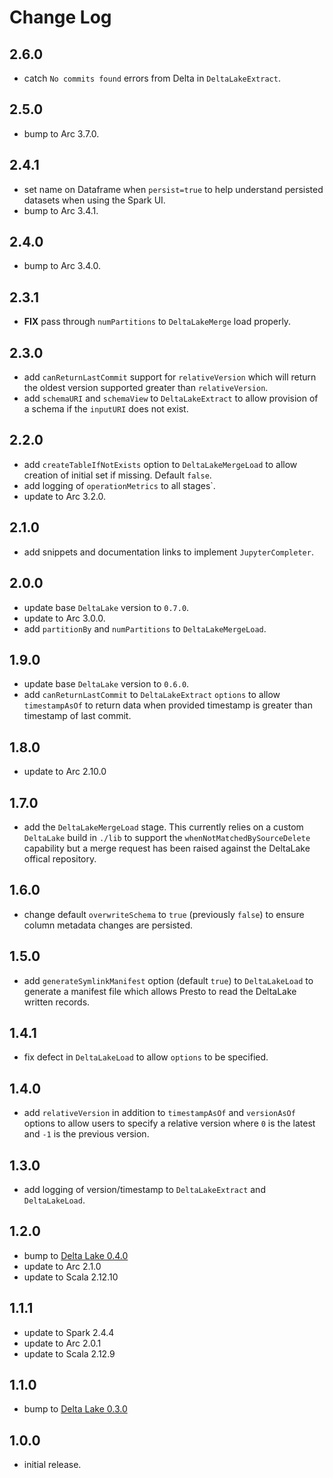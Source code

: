 # Change Log

## 2.6.0

- catch `No commits found` errors from Delta in `DeltaLakeExtract`.

## 2.5.0

- bump to Arc 3.7.0.

## 2.4.1

- set name on Dataframe when `persist=true` to help understand persisted datasets when using the Spark UI.
- bump to Arc 3.4.1.

## 2.4.0

- bump to Arc 3.4.0.

## 2.3.1

- **FIX** pass through `numPartitions` to `DeltaLakeMerge` load properly.

## 2.3.0

- add `canReturnLastCommit` support for `relativeVersion` which will return the oldest version supported greater than `relativeVersion`.
- add `schemaURI` and `schemaView` to `DeltaLakeExtract` to allow provision of a schema if the `inputURI` does not exist.

## 2.2.0

- add `createTableIfNotExists` option to `DeltaLakeMergeLoad` to allow creation of initial set if missing. Default `false`.
- add logging of `operationMetrics` to all stages`.
- update to Arc 3.2.0.

## 2.1.0

- add snippets and documentation links to implement `JupyterCompleter`.

## 2.0.0

- update base `DeltaLake` version to `0.7.0`.
- update to Arc 3.0.0.
- add `partitionBy` and `numPartitions` to `DeltaLakeMergeLoad`.

## 1.9.0

- update base `DeltaLake` version to `0.6.0`.
- add `canReturnLastCommit` to `DeltaLakeExtract` `options` to allow `timestampAsOf` to return data when provided timestamp is greater than timestamp of last commit.

## 1.8.0

- update to Arc 2.10.0

## 1.7.0

- add the `DeltaLakeMergeLoad` stage. This currently relies on a custom `DeltaLake` build in `./lib` to support the `whenNotMatchedBySourceDelete` capability but a merge request has been raised against the DeltaLake offical repository.

## 1.6.0

- change default `overwriteSchema` to `true` (previously `false`) to ensure column metadata changes are persisted.

## 1.5.0

- add `generateSymlinkManifest` option (default `true`) to `DeltaLakeLoad` to generate a manifest file which allows Presto to read the DeltaLake written records.

## 1.4.1

- fix defect in `DeltaLakeLoad` to allow `options` to be specified.

## 1.4.0

- add `relativeVersion` in addition to `timestampAsOf` and `versionAsOf` options to allow users to specify a relative version where `0` is the latest and `-1` is the previous version.

## 1.3.0

- add logging of version/timestamp to `DeltaLakeExtract` and `DeltaLakeLoad`.

## 1.2.0

- bump to [Delta Lake 0.4.0](https://github.com/delta-io/delta/releases/tag/v0.4.0)
- update to Arc 2.1.0
- update to Scala 2.12.10

## 1.1.1

- update to Spark 2.4.4
- update to Arc 2.0.1
- update to Scala 2.12.9

## 1.1.0

- bump to [Delta Lake 0.3.0](https://github.com/delta-io/delta/releases/tag/v0.3.0)

## 1.0.0

- initial release.
